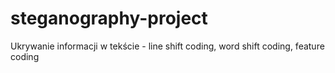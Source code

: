 # steganography-project  
Ukrywanie informacji w tekście - line shift coding, word shift coding, feature coding

